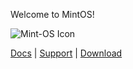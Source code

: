 Welcome to MintOS!

![Mint-OS Icon](https://github.com/nift4/Mint-OS/raw/master/icon.jpg)

[Docs](https://github.com/nift4/Mint-OS/wiki) | [Support](https://nift4.github.io/Mint-OS/support) | [Download](https://sourceforge.net/p/mint-os-project)
